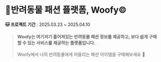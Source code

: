 # <span id="top">🐶반려동물 패션 플랫폼, Woofy©</span>

**🐱 프로젝트 기간** : 2025.03.23 ~ 2025.04.10

> #### Woofy는 여기저기 흩어져있는 반려동물 패션 정보를 제공하고, 보다 쉽게 구매할 수 있는 서비스를 제공하는 플랫폼입니다.
>
> Woofy에서 나의 반려동물에게 어울리는 패션 아이템을 구매해보세요 🐩 <br/>